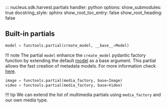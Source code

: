 ::: nucleus.sdk.harvest.partials
    handler: python
    options:
      show_submodules: true
      docstring_style: sphinx
      show_root_toc_entry: false
      show_root_heading: false

## Built-in partials

```python
model = functools.partial(create_model, __base__=Model)
```

!!! note
    The partial `model` enhance the `create_model` pydantic factory function by extending the default [model](./models.md#nucleus.sdk.harvest.Model) as a base argument. This partial allows the fast creation of metadata models. For more information check [here](https://docs.pydantic.dev/latest/usage/models/).

```python
image = functools.partial(media_factory, base=Image)
video = functools.partial(media_factory, base=Video)
```

!!! tip
    We can extend the list of multimedia partials using `media_factory` and our own media type.
